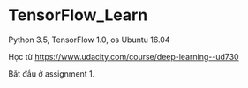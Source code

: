 # TensorFlow_Learn
Python 3.5, TensorFlow 1.0, os Ubuntu 16.04

Học từ https://www.udacity.com/course/deep-learning--ud730

Bắt đầu ở assignment 1.
